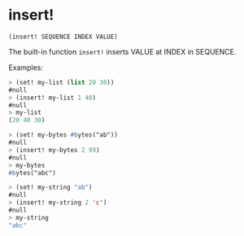 # insert!

`(insert! SEQUENCE INDEX VALUE)`

The built-in function `insert!` inserts VALUE at INDEX in
SEQUENCE.

Examples:

```lisp
> (set! my-list (list 20 30))
#null
> (insert! my-list 1 40)
#null
> my-list
(20 40 30)

> (set! my-bytes #bytes("ab"))
#null
> (insert! my-bytes 2 99)
#null
> my-bytes
#bytes("abc")

> (set! my-string "ab")
#null
> (insert! my-string 2 'c')
#null
> my-string
"abc"
```
